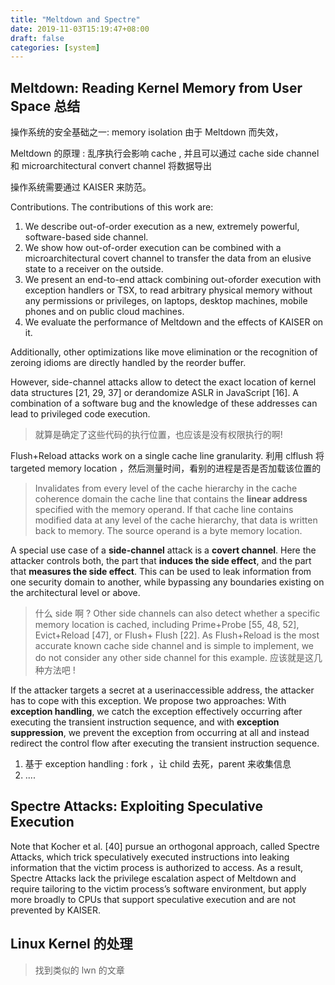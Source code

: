 ```yaml
---
title: "Meltdown and Spectre"
date: 2019-11-03T15:19:47+08:00
draft: false
categories: [system]
---
```


## Meltdown: Reading Kernel Memory from User Space 总结
操作系统的安全基础之一: memory isolation 由于 Meltdown 而失效，

Meltdown 的原理 : 乱序执行会影响 cache , 并且可以通过 cache side channel 和 microarchitectural convert channel 将数据导出

操作系统需要通过 KAISER 来防范。

Contributions. The contributions of this work are:
1. We describe out-of-order execution as a new, extremely powerful, software-based side channel.
2. We show how out-of-order execution can be combined with a microarchitectural covert channel to
transfer the data from an elusive state to a receiver
on the outside.
3. We present an end-to-end attack combining out-oforder execution with exception handlers or TSX, to
read arbitrary physical memory without any permissions or privileges, on laptops, desktop machines,
mobile phones and on public cloud machines.
4. We evaluate the performance of Meltdown and the
effects of KAISER on it.

Additionally, other optimizations like move elimination or the recognition of zeroing idioms are directly handled by the reorder buffer.


However, side-channel attacks allow to
detect the exact location of kernel data structures [21, 29, 37] or derandomize ASLR in JavaScript [16].
A combination of a software bug and the knowledge of these addresses can lead to privileged code execution.
> 就算是确定了这些代码的执行位置，也应该是没有权限执行的啊!

Flush+Reload attacks work on a single cache line granularity.
利用 clflush 将 targeted memory location ，然后测量时间，看别的进程是否是否加载该位置的


> Invalidates from every level of the cache hierarchy in the cache coherence domain the cache line that contains the **linear address** specified with the memory operand. 
> If that cache line contains modified data at any level of the cache hierarchy, that data is written back to memory. The source operand is a byte memory location.

A special use case of a **side-channel** attack is a **covert
channel**. Here the attacker controls both, the part that **induces the side effect**, and the part that **measures the side
effect**. This can be used to leak information from one
security domain to another, while bypassing any boundaries existing on the architectural level or above.
> 什么 side 啊 ? Other side channels can also detect whether a specific memory location is cached, including Prime+Probe [55, 48, 52], Evict+Reload [47], or Flush+ Flush [22]. As Flush+Reload is the most accurate known cache side channel and is simple to implement, we do not consider any other side channel for this example.
> 应该就是这几种方法吧 !

If the attacker targets a secret at a userinaccessible address, the attacker has to cope with this
exception. We propose two approaches:
With **exception handling**, we catch the exception effectively occurring after executing the transient instruction sequence,
and with **exception suppression**, we prevent the exception from occurring at all and instead redirect the control
flow after executing the transient instruction sequence.
1. 基于 exception handling : fork ，让 child 去死，parent 来收集信息
2. .... 



## Spectre Attacks: Exploiting Speculative Execution
Note that Kocher et al. [40] pursue an orthogonal approach, called
Spectre Attacks, which trick speculatively executed instructions into leaking information that the victim process is authorized to access. As a result, Spectre Attacks
lack the privilege escalation aspect of Meltdown and require tailoring to the victim process’s software environment, but apply more broadly to CPUs that support speculative execution and are not prevented by KAISER.

## Linux Kernel 的处理
> 找到类似的 lwn 的文章
